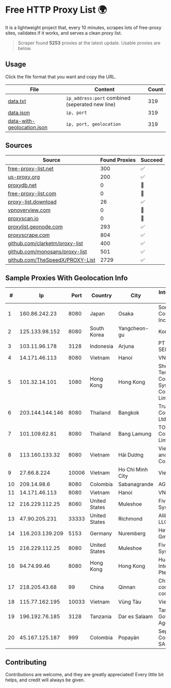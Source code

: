 
# Free HTTP Proxy List 🌍

It is a lightweight project that, every 10 minutes, scrapes lots of free-proxy sites, validates if it works, and serves a clean proxy list.


> Scraper found **5253** proxies at the latest update. Usable proxies are below.

## Usage

Click the file format that you want and copy the URL.


|File|Content|Count|
|----|-------|-----|
|[data.txt](https://raw.githubusercontent.com/themiralay/Proxy-List-World/master/data.txt)|`ip_address:port` combined (seperated new line)|319|
|[data.json](https://raw.githubusercontent.com/themiralay/Proxy-List-World/master/data.json)|`ip, port`|319|
|[data-with-geolocation.json](https://raw.githubusercontent.com/themiralay/Proxy-List-World/master/data-with-geolocation.json)|`ip, port, geolocation`|319|

## Sources

|Source|Found Proxies|Succeed|
|------|-------------|-------|
|[free-proxy-list.net](https://free-proxy-list.net)|300|✅|
|[us-proxy.org](https://www.us-proxy.org)|200|✅|
|[proxydb.net](http://proxydb.net)|0|🚫|
|[free-proxy-list.com](https://free-proxy-list.com/?page=&port=&type%5B%5D=http&type%5B%5D=https&up_time=0&search=Search)|0|🚫|
|[proxy-list.download](https://www.proxy-list.download/HTTP)|26|✅|
|[vpnoverview.com](https://vpnoverview.com/privacy/anonymous-browsing/free-proxy-servers)|0|🚫|
|[proxyscan.io](https://www.proxyscan.io)|0|🚫|
|[proxylist.geonode.com](https://proxylist.geonode.com/api/proxy-list?limit=300&page=1&sort_by=lastChecked&sort_type=desc&protocols=http,https)|293|✅|
|[proxyscrape.com](https://api.proxyscrape.com/v2/?request=displayproxies&protocol=http&timeout=10000&country=all&ssl=all&anonymity=all)|804|✅|
|[github.com/clarketm/proxy-list](https://raw.githubusercontent.com/clarketm/proxy-list/master/proxy-list-raw.txt)|400|✅|
|[github.com/monosans/proxy-list](https://raw.githubusercontent.com/monosans/proxy-list/main/proxies/http.txt)|501|✅|
|[github.com/TheSpeedX/PROXY-List](https://raw.githubusercontent.com/TheSpeedX/PROXY-List/master/http.txt)|2729|✅|


## Sample Proxies With Geolocation Info

|#|Ip|Port|Country|City|Internet Service Provider|
|-|--|----|-------|----|-------------------------|
|1|160.86.242.23|8080|Japan|Osaka|Sony Network Communications Inc|
|2|125.133.98.152|8080|South Korea|Yangcheon-gu|Korea Telecom|
|3|103.11.96.178|3128|Indonesia|Arjuna|PT SKYLINE SEMESTA|
|4|14.171.46.113|8080|Vietnam|Hanoi|VNPT-VNNIC|
|5|101.32.14.101|1080|Hong Kong|Hong Kong|Shenzhen Tencent Computer Systems Company Limited|
|6|203.144.144.146|8080|Thailand|Bangkok|True Internet Corporation CO. Ltd.|
|7|101.109.62.81|8080|Thailand|Bang Lamung|TOT Public Company Limited|
|8|113.160.133.32|8080|Vietnam|Hải Dương|VietNam Post and Telecom Corporation|
|9|27.66.8.224|10006|Vietnam|Ho Chi Minh City|Viettel Group|
|10|209.14.98.6|8080|Colombia|Sabanagrande|AGIS|
|11|14.171.46.113|8080|Vietnam|Hanoi|VNPT-VNNIC|
|12|216.229.112.25|8080|United States|Muleshoe|Five Area Systems, LLC|
|13|47.90.205.231|33333|United States|Richmond|Alibaba.com LLC|
|14|116.203.139.209|5153|Germany|Nuremberg|Hetzner Online GmbH|
|15|216.229.112.25|8080|United States|Muleshoe|Five Area Systems, LLC|
|16|94.74.99.46|8080|Hong Kong|Hong Kong|Huawei International Pte. LTD|
|17|218.205.43.68|99|China|Qinnan|China Mobile communications corporation|
|18|115.77.162.195|10033|Vietnam|Vũng Tàu|Viettel Group|
|19|196.192.76.185|3128|Tanzania|Dar es Salaam|Tanzania e-Government Agency|
|20|45.167.125.187|999|Colombia|Popayán|Sepcom Comunicaciones SAS|



## Contributing

Contributions are welcome, and they are greatly appreciated! Every
little bit helps, and credit will always be given.

